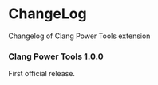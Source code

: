 # ChangeLog

Changelog of Clang Power Tools extension

### Clang Power Tools 1.0.0

First official release.
